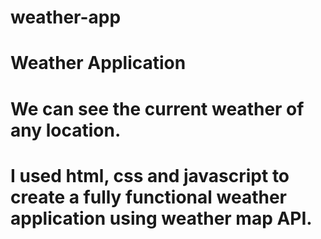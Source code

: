 # weather-app
# Weather Application
# We can see the current weather of any location.
# I used html, css and javascript to create a fully functional weather application using weather map API.
